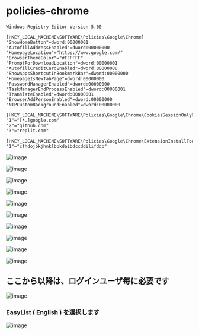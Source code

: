 # policies-chrome

```reg
Windows Registry Editor Version 5.00

[HKEY_LOCAL_MACHINE\SOFTWARE\Policies\Google\Chrome]
"ShowHomeButton"=dword:00000001
"AutofillAddressEnabled"=dword:00000000
"HomepageLocation"="https://www.google.com/"
"BrowserThemeColor"="#FFFFFF"
"PromptForDownloadLocation"=dword:00000001
"AutofillCreditCardEnabled"=dword:00000000
"ShowAppsShortcutInBookmarkBar"=dword:00000000
"HomepageIsNewTabPage"=dword:00000000
"PasswordManagerEnabled"=dword:00000000
"TaskManagerEndProcessEnabled"=dword:00000001
"TranslateEnabled"=dword:00000001
"BrowserAddPersonEnabled"=dword:00000000
"NTPCustomBackgroundEnabled"=dword:00000000

[HKEY_LOCAL_MACHINE\SOFTWARE\Policies\Google\Chrome\CookiesSessionOnlyForUrls]
"1"="[*.]google.com"
"2"="github.com"
"3"="replit.com"

[HKEY_LOCAL_MACHINE\SOFTWARE\Policies\Google\Chrome\ExtensionInstallForcelist]
"1"="cfhdojbkjhnklbpkdaibdccddilifddb"

```

![image](https://user-images.githubusercontent.com/1501327/224179695-b7e82aa4-5958-4be6-b2f2-c42df571eac0.png)

![image](https://user-images.githubusercontent.com/1501327/223605237-2589c040-b1b2-4ce0-83aa-974361e22e38.png)

![image](https://user-images.githubusercontent.com/1501327/223605368-797d0465-2c45-421a-ba9f-5f80aa986d5c.png)

![image](https://user-images.githubusercontent.com/1501327/223605430-46018682-5725-4807-85db-be5b6c17e98b.png)

![image](https://user-images.githubusercontent.com/1501327/223605572-d7b93da4-83bd-4157-abfc-20658c222c80.png)

![image](https://user-images.githubusercontent.com/1501327/223605767-198bdb53-9cad-4112-b032-3c72f061ffc0.png)

![image](https://user-images.githubusercontent.com/1501327/224180160-88c13d31-2167-439e-87bf-0987e7972c38.png)

![image](https://user-images.githubusercontent.com/1501327/224196838-efd34a74-c26b-43b7-b64e-b3aa2f0ad5a2.png)

![image](https://user-images.githubusercontent.com/1501327/224196980-74d60792-5d42-4dfc-beb6-d91a925e3791.png)

![image](https://user-images.githubusercontent.com/1501327/223605857-5a61cfb2-96e7-4e5b-8f62-9cc3fed6e468.png)

## ここから以降は、ログインユーザ毎に必要です

![image](https://user-images.githubusercontent.com/1501327/230517033-ce01b252-af9d-4393-96fc-8394630b4185.png)

### EasyList ( English ) を選択します

![image](https://user-images.githubusercontent.com/1501327/230517241-7aff480d-e334-4e18-b829-7c74b3f42f3f.png)

